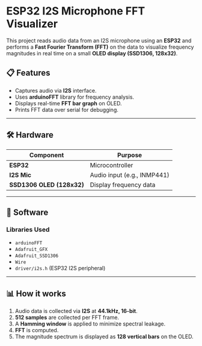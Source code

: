 # ESP32 I2S Microphone FFT Visualizer

This project reads audio data from an I2S microphone using an **ESP32** and performs a **Fast Fourier Transform (FFT)** on the data to visualize frequency magnitudes in real time on a small **OLED display (SSD1306, 128x32)**.

## 📋 Features
- Captures audio via **I2S** interface.
- Uses **arduinoFFT** library for frequency analysis.
- Displays real-time **FFT bar graph** on OLED.
- Prints FFT data over serial for debugging.

---

## 🛠 Hardware
| Component     | Purpose                 |
|---------------|--------------------------|
| **ESP32**     | Microcontroller           |
| **I2S Mic**   | Audio input (e.g., INMP441)|
| **SSD1306 OLED (128x32)** | Display frequency data |

---

## 💾 Software
### Libraries Used
- `arduinoFFT`
- `Adafruit_GFX`
- `Adafruit_SSD1306`
- `Wire`
- `driver/i2s.h` (ESP32 I2S peripheral)

---

## 📊 How it works
1. Audio data is collected via **I2S** at **44.1kHz, 16-bit**.
2. **512 samples** are collected per FFT frame.
3. A **Hamming window** is applied to minimize spectral leakage.
4. **FFT** is computed.
5. The magnitude spectrum is displayed as **128 vertical bars** on the OLED.


